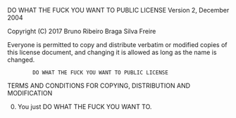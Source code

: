   DO WHAT THE FUCK YOU WANT TO PUBLIC LICENSE
                    Version 2, December 2004

 Copyright (C) 2017 Bruno Ribeiro Braga Silva Freire

 Everyone is permitted to copy and distribute verbatim or modified
 copies of this license document, and changing it is allowed as long
 as the name is changed.

            DO WHAT THE FUCK YOU WANT TO PUBLIC LICENSE
   TERMS AND CONDITIONS FOR COPYING, DISTRIBUTION AND MODIFICATION

  0. You just DO WHAT THE FUCK YOU WANT TO.